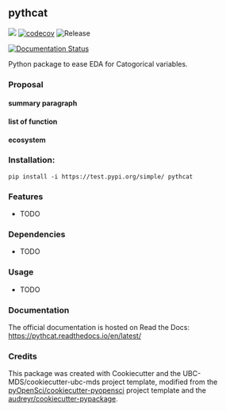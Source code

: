 ## pythcat 

![](https://github.com/EitharAlfatih/pythcat/workflows/build/badge.svg) [![codecov](https://codecov.io/gh/EitharAlfatih/pythcat/branch/master/graph/badge.svg)](https://codecov.io/gh/EitharAlfatih/pythcat) ![Release](https://github.com/EitharAlfatih/pythcat/workflows/Release/badge.svg)

[![Documentation Status](https://readthedocs.org/projects/pythcat/badge/?version=latest)](https://pythcat.readthedocs.io/en/latest/?badge=latest)

Python package to ease EDA for Catogorical variables.

### Proposal

#### summary paragraph

#### list of function

#### ecosystem 


### Installation:

```
pip install -i https://test.pypi.org/simple/ pythcat
```

### Features
- TODO

### Dependencies

- TODO

### Usage

- TODO

### Documentation
The official documentation is hosted on Read the Docs: <https://pythcat.readthedocs.io/en/latest/>

### Credits
This package was created with Cookiecutter and the UBC-MDS/cookiecutter-ubc-mds project template, modified from the [pyOpenSci/cookiecutter-pyopensci](https://github.com/pyOpenSci/cookiecutter-pyopensci) project template and the [audreyr/cookiecutter-pypackage](https://github.com/audreyr/cookiecutter-pypackage).
